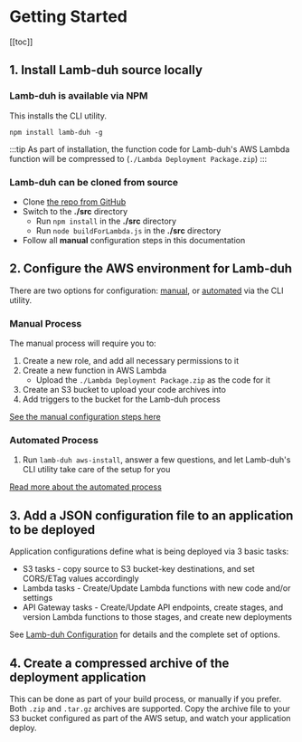# Getting Started

[[toc]]

## 1. Install Lamb-duh source locally

### Lamb-duh is available via NPM

This installs the CLI utility.

```
npm install lamb-duh -g
```

:::tip
As part of installation, the function code for Lamb-duh's AWS Lambda function will be compressed to (`./Lambda Deployment Package.zip`)
:::

### Lamb-duh can be cloned from source

+ Clone [the repo from GitHub](https://github.com/davehermann/lambduh)
+ Switch to the **./src** directory
    + Run `npm install` in the **./src** directory
    + Run `node buildForLambda.js` in the **./src** directory
+ Follow all **manual** configuration steps in this documentation


## 2. Configure the AWS environment for Lamb-duh

There are two options for configuration: [manual](./ManualConfiguration.md), or [automated](./CLI.md#initial-aws-configuration-automated) via the CLI utility.

### Manual Process

The manual process will require you to:

1. Create a new role, and add all necessary permissions to it
1. Create a new function in AWS Lambda
    + Upload the `./Lambda Deployment Package.zip` as the code for it
1. Create an S3 bucket to upload your code archives into
1. Add triggers to the bucket for the Lamb-duh process

[See the manual configuration steps here](./ManualConfiguration.md)


### Automated Process

1. Run `lamb-duh aws-install`, answer a few questions, and let Lamb-duh's CLI utility take care of the setup for you

[Read more about the automated process](./CLI.md#initial-aws-configuration-automated)

## 3. Add a JSON configuration file to an application to be deployed

Application configurations define what is being deployed via 3 basic tasks:
+ S3 tasks - copy source to S3 bucket-key destinations, and set CORS/ETag values accordingly
+ Lambda tasks - Create/Update Lambda functions with new code and/or settings
+ API Gateway tasks - Create/Update API endpoints, create stages, and version Lambda functions to those stages, and create new deployments

See [Lamb-duh Configuration](./LambduhConfiguration.md) for details and the complete set of options.

## 4. Create a compressed archive of the deployment application

This can be done as part of your build process, or manually if you prefer.
Both `.zip` and `.tar.gz` archives are supported.
Copy the archive file to your S3 bucket configured as part of the AWS setup, and watch your application deploy.
